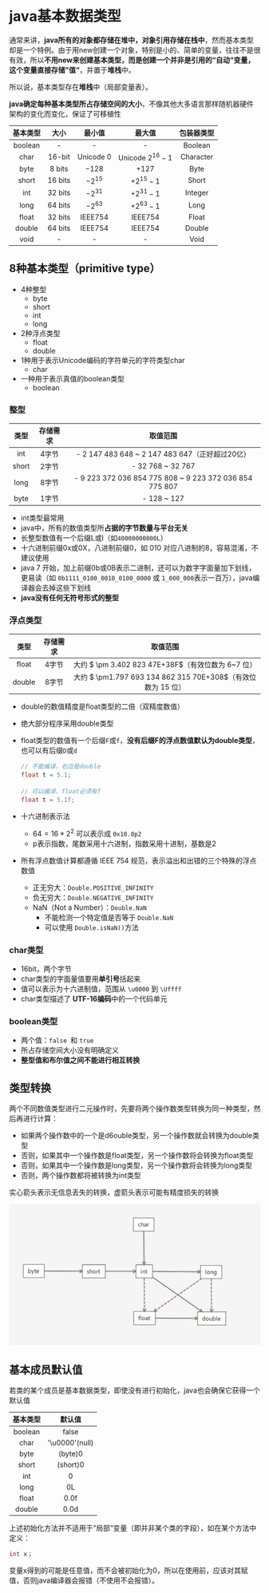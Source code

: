 # java基本数据类型

通常来讲，**java所有的对象都存储在堆中，对象引用存储在栈中**，然而基本类型却是一个特例。由于用new创建一个对象，特别是小的、简单的变量，往往不是很有效，所以**不用new来创建基本类型，而是创建一个并非是引用的“自动“变量，这个变量直接存储”值“**，并置于**堆栈**中。

所以说，基本类型存在**堆栈**中（局部变量表）。

**java确定每种基本类型所占存储空间的大小**，不像其他大多语言那样随机器硬件架构的变化而变化，保证了可移植性

| 基本类型 |  大小   |  最小值   |       最大值        | 包装器类型 |
| :------: | :-----: | :-------: | :-----------------: | :--------: |
| boolean  |    -    |     -     |          -          |  Boolean   |
|   char   | 16-bit  | Unicode 0 | Unicode $2^{16}- 1$ | Character  |
|   byte   | 8 bits  |  $-128$   |       $+127$        |    Byte    |
|  short   | 16 bits | $-2^{15}$ |    $+2^{15} - 1$    |   Short    |
|   int    | 32 bits | $-2^{31}$ |    +$2^{31} -1$     |  Integer   |
|   long   | 64 bits | $-2^{63}$ |    +$2^{63 }- 1$    |    Long    |
|  float   | 32 bits |  IEEE754  |       IEEE754       |   Float    |
|  double  | 64 bits |  IEEE754  |       IEEE754       |   Double   |
|   void   |    -    |     -     |          -          |    Void    |



## 8种基本类型（primitive type）

- 4种整型
  - byte
  - short
  - int
  - long
- 2种浮点类型
  - float
  - double
- 1种用于表示Unicode编码的字符单元的字符类型char
  - char
- 一种用于表示真值的boolean类型
  - boolean

### 整型

| 类型  | 存储需求 |                        取值范围                         |
| :---: | :------: | :-----------------------------------------------------: |
|  int  |  4字节   |     - 2 147 483 648 ~ 2 147 483 647（正好超过20亿）     |
| short |  2字节   |                    - 32 768 ~ 32 767                    |
| long  |  8字节   | - 9 223 372 036 854 775 808 ~ 9 223 372 036 854 775 807 |
| byte  |  1字节   |                       - 128 ~ 127                       |

- int类型最常用
- java中，所有的数值类型所**占据的字节数量与平台无关**
- 长整型数值有一个后缀L或l（如`40000000000L`）
- 十六进制前缀0x或0X，八进制前缀0，如 010 对应八进制的8，容易混淆，不建议使用
- java 7 开始，加上前缀0b或0B表示二进制，还可以为数字字面量加下划线，更易读（如 `0b1111_0100_0010_0100_0000` 或 `1_000_000`表示一百万），java编译器会去掉这些下划线
- **java没有任何无符号形式的整型**

### 浮点类型

|  类型  | 存储需求 |                           取值范围                           |
| :----: | :------: | :----------------------------------------------------------: |
| float  |  4字节   |      大约 $ \pm 3.402 823 47E+38F$（有效位数为 6~7 位）      |
| double |  8字节   | 大约 $  \pm1.797 693 134 862 315 70E+308$（有效位数为 15 位） |

- double的数值精度是float类型的二倍（双精度数值）

- 绝大部分程序采用double类型

- float类型的数值有一个后缀`F`或`f`，**没有后缀F的浮点数值默认为double类型**，也可以有后缀`D`或`d`

  ```java
  // 不能编译，右边是double
  float t = 5.1;
  
  // 可以编译，float必须有f
  float t = 5.1f;
  ```

- 十六进制表示法
  - $64 = 16 * 2^2$ 可以表示成 `0x10.0p2`
  - p表示指数，尾数采用十六进制，指数采用十进制，基数是2

- 所有浮点数值计算都遵循 IEEE 754 规范，表示溢出和出错的三个特殊的浮点数值
  - 正无穷大：`Double.POSITIVE_INFINITY`
  - 负无穷大：`Double.NEGATIVE_INFINITY`
  - NaN（Not a Number）：`Double.NaN`
    - 不能检测一个特定值是否等于 `Double.NaN`
    - 可以使用 `Double.isNaN()`方法

### char类型

- 16bit，两个字节
- char类型的字面量值要用**单引号**括起来
- 值可以表示为十六进制值，范围从 `\u0000` 到 `\Uffff`
- char类型描述了 **UTF-16编码**中的一个代码单元

### boolean类型

- 两个值：`false `和 `true`
- 所占存储空间大小没有明确定义
- **整型值和布尔值之间不能进行相互转换**



## 类型转换

两个不同数值类型进行二元操作时，先要将两个操作数类型转换为同一种类型，然后再进行计算：

- 如果两个操作数中的一个是d6ouble类型，另一个操作数就会转换为double类型
- 否则，如果其中一个操作数是float类型，另一个操作数将会转换为float类型
- 否则，如果其中一个操作数是long类型，另一个操作数将会转换为long类型
- 否则，两个操作数都将被转换为int类型

实心箭头表示无信息丢失的转换，虚箭头表示可能有精度损失的转换

![java基本类型转换](https://github.com/mytlx/note/blob/master/note/java/img/java%E5%9F%BA%E6%9C%AC%E7%B1%BB%E5%9E%8B%E8%BD%AC%E6%8D%A2.png?raw=true)



## 基本成员默认值

若类的某个成员是基本数据类型，即使没有进行初始化，java也会确保它获得一个默认值

| 基本类型 |     默认值     |
| :------: | :------------: |
| boolean  |     false      |
|   char   | '\u0000'(null) |
|   byte   |    (byte)0     |
|  short   |    (short)0    |
|   int    |       0        |
|   long   |       0L       |
|  float   |      0.0f      |
|  double  |      0.0d      |

上述初始化方法并不适用于”局部“变量（即并非某个类的字段），如在某个方法中定义：

```java
int x；
```

变量x得到的可能是任意值，而不会被初始化为0，所以在使用前，应该对其赋值，否则java编译器会报错（不使用不会报错）。
